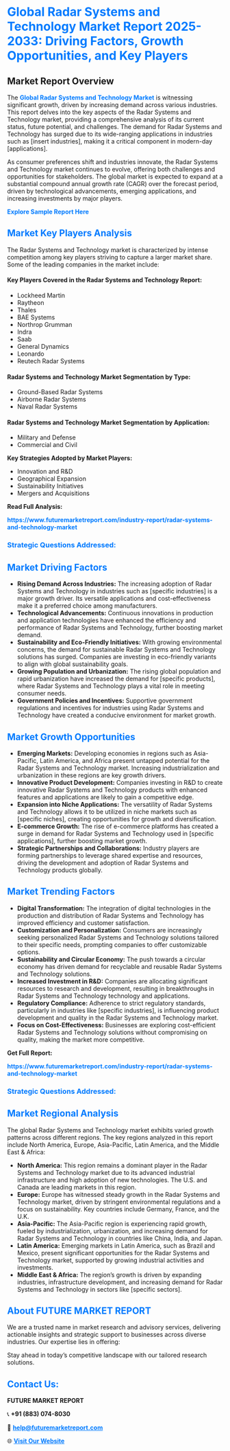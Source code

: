 <h1 style="color: #007BFF;">Global Radar Systems and Technology Market Report 2025-2033: Driving Factors, Growth Opportunities, and Key Players</h1>

<section id="overview">
<h2>Market Report Overview</h2>
<p>The <a href="https://www.futuremarketreport.com/industry-report/radar-systems-and-technology-market" style="color: #007BFF; text-decoration: none;"><strong>Global Radar Systems and Technology Market</strong></a> is witnessing significant growth, driven by increasing demand across various industries. This report delves into the key aspects of the Radar Systems and Technology market, providing a comprehensive analysis of its current status, future potential, and challenges. The demand for Radar Systems and Technology has surged due to its wide-ranging applications in industries such as [insert industries], making it a critical component in modern-day [applications].</p>
<p>As consumer preferences shift and industries innovate, the Radar Systems and Technology market continues to evolve, offering both challenges and opportunities for stakeholders. The global market is expected to expand at a substantial compound annual growth rate (CAGR) over the forecast period, driven by technological advancements, emerging applications, and increasing investments by major players.</p>
</section>

<section id="overview">
<p><a href="https://www.futuremarketreport.com/request-sample/reportId=51760" style="color: #007BFF; text-decoration: none;"><strong>Explore Sample Report Here</strong></a></p>
</section>

<section id="key-players">
<h2 style="color: #007BFF;">Market Key Players Analysis</h2>
<p>The Radar Systems and Technology market is characterized by intense competition among key players striving to capture a larger market share. Some of the leading companies in the market include:</p>
<h4>Key Players Covered in the Radar Systems and Technology Report:</h4>
<ul><li>Lockheed Martin</li><li>Raytheon</li><li>Thales</li><li>BAE Systems</li><li>Northrop Grumman</li><li>Indra</li><li>Saab</li><li>General Dynamics</li><li>Leonardo</li><li>Reutech Radar Systems</li></ul>
<h4>Radar Systems and Technology Market Segmentation by Type:</h4>
<ul><li>Ground-Based Radar Systems</li><li>Airborne Radar Systems</li><li>Naval Radar Systems</li></ul>

<h4>Radar Systems and Technology Market Segmentation by Application:</h4>
<ul><li>Military and Defense</li><li>Commercial and Civil</li></ul>
<p><strong>Key Strategies Adopted by Market Players:</strong></p>
<ul>
<li>Innovation and R&D</li>
<li>Geographical Expansion</li>
<li>Sustainability Initiatives</li>
<li>Mergers and Acquisitions</li>
</ul>
</section>

<section>
<p><strong>Read Full Analysis: </strong></p><a href="https://www.futuremarketreport.com/industry-report/radar-systems-and-technology-market" style="color: #007BFF; text-decoration: none;"><strong>https://www.futuremarketreport.com/industry-report/radar-systems-and-technology-market</strong></a>
<h3 style="color: #007BFF;">Strategic Questions Addressed:</h3>
</section>

<section id="driving-factors">
<h2 style="color: #007BFF;">Market Driving Factors</h2>
<ul>
<li><strong>Rising Demand Across Industries:</strong> The increasing adoption of Radar Systems and Technology in industries such as [specific industries] is a major growth driver. Its versatile applications and cost-effectiveness make it a preferred choice among manufacturers.</li>
<li><strong>Technological Advancements:</strong> Continuous innovations in production and application technologies have enhanced the efficiency and performance of Radar Systems and Technology, further boosting market demand.</li>
<li><strong>Sustainability and Eco-Friendly Initiatives:</strong> With growing environmental concerns, the demand for sustainable Radar Systems and Technology solutions has surged. Companies are investing in eco-friendly variants to align with global sustainability goals.</li>
<li><strong>Growing Population and Urbanization:</strong> The rising global population and rapid urbanization have increased the demand for [specific products], where Radar Systems and Technology plays a vital role in meeting consumer needs.</li>
<li><strong>Government Policies and Incentives:</strong> Supportive government regulations and incentives for industries using Radar Systems and Technology have created a conducive environment for market growth.</li>
</ul>
</section>

<section id="growth-opportunities">
<h2 style="color: #007BFF;">Market Growth Opportunities</h2>
<ul>
<li><strong>Emerging Markets:</strong> Developing economies in regions such as Asia-Pacific, Latin America, and Africa present untapped potential for the Radar Systems and Technology market. Increasing industrialization and urbanization in these regions are key growth drivers.</li>
<li><strong>Innovative Product Development:</strong> Companies investing in R&D to create innovative Radar Systems and Technology products with enhanced features and applications are likely to gain a competitive edge.</li>
<li><strong>Expansion into Niche Applications:</strong> The versatility of Radar Systems and Technology allows it to be utilized in niche markets such as [specific niches], creating opportunities for growth and diversification.</li>
<li><strong>E-commerce Growth:</strong> The rise of e-commerce platforms has created a surge in demand for Radar Systems and Technology used in [specific applications], further boosting market growth.</li>
<li><strong>Strategic Partnerships and Collaborations:</strong> Industry players are forming partnerships to leverage shared expertise and resources, driving the development and adoption of Radar Systems and Technology products globally.</li>
</ul>
</section>

<section id="trending-factors">
<h2 style="color: #007BFF;">Market Trending Factors</h2>
<ul>
<li><strong>Digital Transformation:</strong> The integration of digital technologies in the production and distribution of Radar Systems and Technology has improved efficiency and customer satisfaction.</li>
<li><strong>Customization and Personalization:</strong> Consumers are increasingly seeking personalized Radar Systems and Technology solutions tailored to their specific needs, prompting companies to offer customizable options.</li>
<li><strong>Sustainability and Circular Economy:</strong> The push towards a circular economy has driven demand for recyclable and reusable Radar Systems and Technology solutions.</li>
<li><strong>Increased Investment in R&D:</strong> Companies are allocating significant resources to research and development, resulting in breakthroughs in Radar Systems and Technology technology and applications.</li>
<li><strong>Regulatory Compliance:</strong> Adherence to strict regulatory standards, particularly in industries like [specific industries], is influencing product development and quality in the Radar Systems and Technology market.</li>
<li><strong>Focus on Cost-Effectiveness:</strong> Businesses are exploring cost-efficient Radar Systems and Technology solutions without compromising on quality, making the market more competitive.</li>
</ul>
</section>

<section>
<p><strong>Get Full Report: </strong></p><a href="https://www.futuremarketreport.com/industry-report/radar-systems-and-technology-market" style="color: #007BFF; text-decoration: none;"><strong>https://www.futuremarketreport.com/industry-report/radar-systems-and-technology-market</strong></a>
<h3 style="color: #007BFF;">Strategic Questions Addressed:</h3>
</section>


<section id="regional-analysis">
<h2 style="color: #007BFF;">Market Regional Analysis</h2>
<p>The global Radar Systems and Technology market exhibits varied growth patterns across different regions. The key regions analyzed in this report include North America, Europe, Asia-Pacific, Latin America, and the Middle East & Africa:</p>
<ul>
<li><strong>North America:</strong> This region remains a dominant player in the Radar Systems and Technology market due to its advanced industrial infrastructure and high adoption of new technologies. The U.S. and Canada are leading markets in this region.</li>
<li><strong>Europe:</strong> Europe has witnessed steady growth in the Radar Systems and Technology market, driven by stringent environmental regulations and a focus on sustainability. Key countries include Germany, France, and the U.K.</li>
<li><strong>Asia-Pacific:</strong> The Asia-Pacific region is experiencing rapid growth, fueled by industrialization, urbanization, and increasing demand for Radar Systems and Technology in countries like China, India, and Japan.</li>
<li><strong>Latin America:</strong> Emerging markets in Latin America, such as Brazil and Mexico, present significant opportunities for the Radar Systems and Technology market, supported by growing industrial activities and investments.</li>
<li><strong>Middle East & Africa:</strong> The region’s growth is driven by expanding industries, infrastructure development, and increasing demand for Radar Systems and Technology in sectors like [specific sectors].</li>
</ul>
</section>

<footer>
<h2 style="color: #007BFF;">About FUTURE MARKET REPORT</h2>
<p>We are a trusted name in market research and advisory services, delivering actionable insights and strategic support to businesses across diverse industries. Our expertise lies in offering:</p>

<p>Stay ahead in today’s competitive landscape with our tailored research solutions.</p>

<h2 style="color: #007BFF;">Contact Us:</h2>
<p><strong>FUTURE MARKET REPORT</strong></p>
<p>📞 <strong>+91 (883) 074-8030</strong></p>
<p>📧 <strong><a href="mailto:help@futuremarketreport.com" style="color: #007BFF;">help@futuremarketreport.com</a></strong></p>
<p>🌐 <strong><a href="https://www.futuremarketreport.com/" style="color: #007BFF;">Visit Our Website</a></strong></p>
</footer>